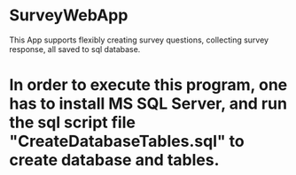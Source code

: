 # SurveyWebApp
This App supports flexibly creating survey questions, collecting survey response, all saved to sql database. 
# In order to execute this program, one has to install MS SQL Server, and run the sql script file "CreateDatabaseTables.sql" to create database and tables. 
